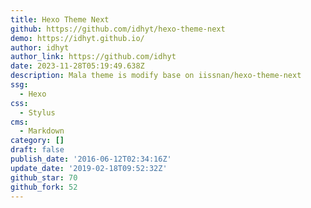 ```yaml
---
title: Hexo Theme Next
github: https://github.com/idhyt/hexo-theme-next
demo: https://idhyt.github.io/
author: idhyt
author_link: https://github.com/idhyt
date: 2023-11-28T05:19:49.638Z
description: Mala theme is modify base on iissnan/hexo-theme-next
ssg:
  - Hexo
css:
  - Stylus
cms:
  - Markdown
category: []
draft: false
publish_date: '2016-06-12T02:34:16Z'
update_date: '2019-02-18T09:52:32Z'
github_star: 70
github_fork: 52
---
```

